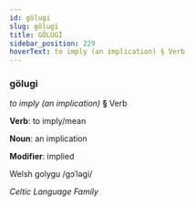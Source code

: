 ```yaml
---
id: gölugi
slug: gölugi
title: GÖLUGİ
sidebar_position: 229
hoverText: to imply (an implication) § Verb
---
```


### gölugi

*to imply (an implication)* **§** Verb

**Verb**: to imply/mean

**Noun**: an implication

**Modifier**: implied

Welsh golygu /ɡɔˈləɡi/

*Celtic Language Family*